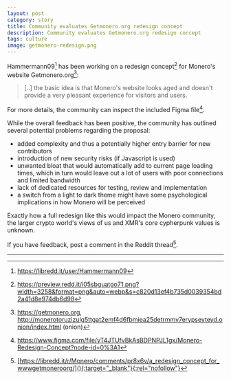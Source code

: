 ```yaml
---
layout: post
category: story
title: Community evaluates Getmonero.org redesign concept
description: Community evaluates Getmonero.org redesign concept
tags: culture
image: getmonero-redesign.png
---
```


Hammermann09[^1] has been working on a redesign concept[^2] for Monero's website Getmonero.org[^3]:

> [..] the basic idea is that Monero's website looks aged and doesn't provide a very pleasant experience for visitors and users.

For more details, the community can inspect the included Figma file[^4].

While the overall feedback has been positive, the community has outlined several potential problems regarding the proposal:

- added complexity and thus a potentially higher entry barrier for new contributors
- introduction of new security risks (if Javascript is used)
- unwanted bloat that would automatically add to current page loading times, which in turn would leave out a lot of users with poor connections and limited bandwidth
- lack of dedicated resources for testing, review and implementation
- a switch from a light to dark theme might have some psychological implications in how Monero will be perceived

Exactly how a full redesign like this would impact the Monero community, the larger crypto world's views of us and XMR's core cypherpunk values is unknown. 

If you have feedback, post a comment in the Reddit thread[^5].

---

[^1]: https://libredd.it/user/Hammermann09
[^2]: https://preview.redd.it/i05sbguatgo71.png?width=3258&format=png&auto=webp&s=c820d13ef4b735d0039354bd2a41d8e974db6d98
[^3]: https://getmonero.org, http://monerotoruzizulg5ttgat2emf4d6fbmiea25detrmmy7erypseyteyd.onion/index.html (onion)
[^4]: https://www.figma.com/file/yT4JTUfvBkAsBDPNPJL1gx/Monero-Redesign-Concept?node-id=0%3A1
[^5]: [https://libredd.it/r/Monero/comments/pr8x6v/a_redesign_concept_for_wwwgetmoneroorg/](){:target="_blank"}{:rel="nofollow"}

[^9]: https://libredd.it/r/Monero/comments/pr8x6v/a_redesign_concept_for_wwwgetmoneroorg/hdh92qx/?context=3

